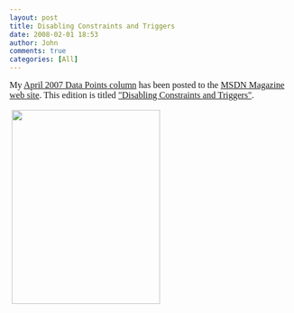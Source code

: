 ```yaml
---
layout: post
title: Disabling Constraints and Triggers
date: 2008-02-01 18:53
author: John
comments: true
categories: [All]
---
```

<P class=MsoNormal style="MARGIN: 0in 0in 0pt"><FONT face=Calibri size=3>My </FONT><A href="http://msdn.microsoft.com/msdnmag/issues/07/04/DataPoints/default.aspx" mce_href="http://msdn.microsoft.com/msdnmag/issues/07/04/DataPoints/default.aspx"><FONT face=Calibri size=3>April 2007 Data Points column</FONT></A><FONT face=Calibri size=3> has been posted to the </FONT><A class="" href="http://msdn.microsoft.com/msdnmag/issues/07/04" mce_href="http://msdn.microsoft.com/msdnmag/issues/07/04"><FONT face=Calibri size=3>MSDN Magazine web site</FONT></A><FONT face=Calibri size=3>. This edition is titled <A href="http://msdn.microsoft.com/msdnmag/issues/07/04/DataPoints/default.aspx" mce_href="http://msdn.microsoft.com/msdnmag/issues/07/04/DataPoints/default.aspx">"Disabling Constraints and Triggers"</A></FONT><FONT face=Calibri size=3>.</FONT></P> <P class=MsoNormal style="MARGIN: 0in 0in 0pt"><FONT face=Calibri size=3></FONT>&nbsp;</P> <P class=MsoNormal style="MARGIN: 0in 0in 0pt"><FONT face=Calibri size=3></FONT></P> <P class=MsoNormal style="MARGIN: 0in 0in 0pt"><FONT face=Calibri size=3></FONT></P> <P class=MsoNormal style="MARGIN: 0in 0in 0pt"><A href="http://msdn.microsoft.com/msdnmag/issues/07/02" mce_href="http://msdn.microsoft.com/msdnmag/issues/07/02"><SPAN style="COLOR: windowtext; TEXT-DECORATION: none; text-underline: none"></SPAN></A></P> <P class=MsoNormal style="MARGIN: 0in 0in 0pt"><FONT face=Calibri size=3>&nbsp;<A href="http://msdn.microsoft.com/msdnmag/issues/07/04/DataPoints/default.aspx" mce_href="http://msdn.microsoft.com/msdnmag/issues/07/04/DataPoints/default.aspx"><IMG style="WIDTH: 263px; HEIGHT: 345px" height=345 src="http://msdn.microsoft.com/msdnmag/images/covers/April07Coverlg.gif" width=263 border=0 mce_src="http://msdn.microsoft.com/msdnmag/images/covers/April07Coverlg.gif"></A></FONT></P> <P class=MsoNormal style="MARGIN: 0in 0in 0pt"><FONT face=Calibri size=3></FONT></P> <P class=MsoNormal style="MARGIN: 0in 0in 0pt"><FONT face=Calibri size=3></FONT></P>


